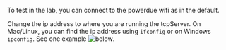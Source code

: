 To test in the lab, you can connect to the powerdue wifi as in the default. 

Change the ip address to where you are running the tcpServer. On Mac/Linux, you can find the ip address using `ifconfig` or on Windows `ipconfig`. See one example ![below](https://github.com/peteryej/WDAProjectResource/blob/master/tcpClient/ipaddress.jpg).
